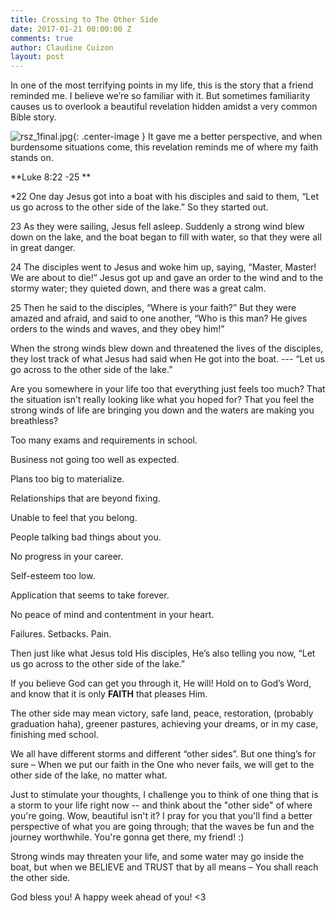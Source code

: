 ```yaml
---
title: Crossing to The Other Side
date: 2017-01-21 00:00:00 Z
comments: true
author: Claudine Cuizon
layout: post
---
```


In one of the most terrifying points in my life, this is the story that a friend reminded me. I believe we’re so familiar with it. But sometimes familiarity causes us to overlook a beautiful revelation hidden amidst a very common Bible story.

![rsz_1final.jpg](/uploads/rsz_1final.jpg){: .center-image }
It gave me a better perspective, and when burdensome situations come, this revelation reminds me of where my faith stands on.

\*\*Luke 8:22 -25 \*\*

\*22 One day Jesus got into a boat with his disciples and said to them, “Let us go across to the other side of the lake.” So they started out.

23 As they were sailing, Jesus fell asleep. Suddenly a strong wind blew down on the lake, and the boat began to fill with water, so that they were all in great danger.

24 The disciples went to Jesus and woke him up, saying, “Master, Master! We are about to die!”
Jesus got up and gave an order to the wind and to the stormy water; they quieted down, and there was a great calm.

25 Then he said to the disciples, “Where is your faith?” But they were amazed and afraid, and said to one another, “Who is this man? He gives orders to the winds and waves, and they obey him!”

When the strong winds blew down and threatened the lives of the disciples, they lost track of what Jesus had said when He got into the boat. --- “Let us go across to the other side of the lake.”

Are you somewhere in your life too that everything just feels too much? That the situation isn’t really looking like what you hoped for? That you feel the strong winds of life are bringing you down and the waters are making you breathless?

Too many exams and requirements in school.

Business not going too well as expected.

Plans too big to materialize.

Relationships that are beyond fixing.

Unable to feel that you belong.

People talking bad things about you.

No progress in your career.

Self-esteem too low.

Application that seems to take forever.

No peace of mind and contentment in your heart.

Failures. Setbacks. Pain.

Then just like what Jesus told His disciples, He’s also telling you now, “Let us go across to the other side of the lake.”

If you believe God can get you through it, He will! Hold on to God’s Word, and know that it is only **FAITH** that pleases Him.

The other side may mean victory, safe land, peace, restoration, (probably graduation haha), greener pastures, achieving your dreams, or in my case, finishing med school.

We all have different storms and different “other sides”. But one thing’s for sure – When we put our faith in the One who never fails, we will get to the other side of the lake, no matter what.

Just to stimulate your thoughts, I challenge you to think of one thing that is a storm to your life right now -- and think about the "other side" of where you're going. Wow, beautiful isn't it? I pray for you that you'll find a better perspective of what you are going through; that the waves be fun and the journey worthwhile. You're gonna get there, my friend! :)


Strong winds may threaten your life, and some water may go inside the boat, but when we BELIEVE and TRUST that by all means – You shall reach the other side.

God bless you! A happy week ahead of you! <3